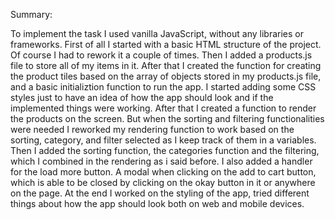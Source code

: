 Summary: 

To implement the task I used vanilla JavaScript, without any libraries or frameworks. 
First of all I started with a basic HTML structure of the project. Of course I had to rework it a couple of times.
Then I added a products.js file to store all of my items in it. After that I created the function for creating the product tiles based on the array of objects stored in my
products.js file, and a basic initializtion function to run the app.
I started adding some CSS styles just to have an idea of how the app should look and if the implemented things were working.
After that I created a function to render the products on the screen. But when the sorting and filtering functionalities were needed I reworked my rendering function
to work based on the sorting, category, and filter selected as I keep track of them in a variables.
Then I added the sorting function, the categories function and the filtering, which I combined in the rendering as i said before.
I also added a handler for the load more button.
A modal when clicking on the add to cart button, which is able to be closed by clicking on the okay button in it or anywhere on the page.
At the end I worked on the styling of the app, tried different things about how the app should look both on web and mobile devices.
